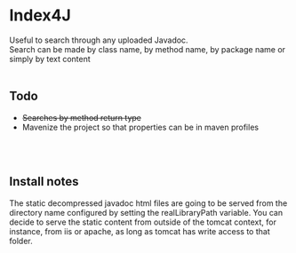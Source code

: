 <h1>Index4J</h1>
Useful to search through any uploaded Javadoc.<br>
Search can be made by class name, by method name, by package name or simply by text content<br>
<br>
<h2>Todo</h2>
<ul>
<li><strike>Searches by method return type</strike></li>
<li>Mavenize the project so that properties can be in maven profiles
</ul>
<br>
<br>
<h2>Install notes</h2>
The static decompressed javadoc html files are going to be served from the directory name configured by setting the realLibraryPath variable. You can decide to serve the static content from outside of the tomcat context, for instance, from iis or apache, as long as tomcat has write access to that folder.